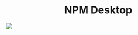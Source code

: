 <h1 align="center">NPM Desktop</h1>
<a href="https://codecov.io/gh/jackmiller2708/npm-desktop" > 
 <img src="https://codecov.io/gh/jackmiller2708/npm-desktop/graph/badge.svg?token=K3IQZITO9R"/> 
</a>

